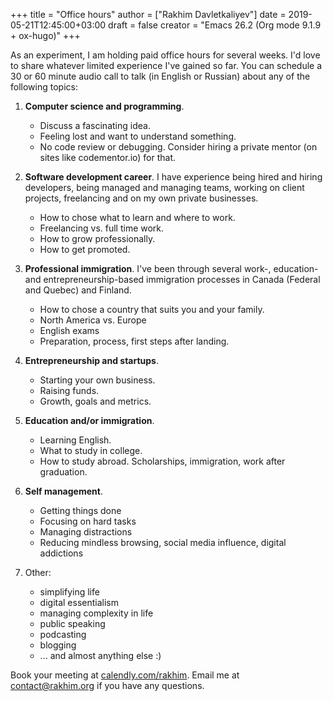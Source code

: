 +++
title = "Office hours"
author = ["Rakhim Davletkaliyev"]
date = 2019-05-21T12:45:00+03:00
draft = false
creator = "Emacs 26.2 (Org mode 9.1.9 + ox-hugo)"
+++

As an experiment, I am holding paid office hours for several weeks. I'd love to share whatever limited experience I've gained so far. You can schedule a 30 or 60 minute audio call to talk (in English or Russian) about any of the following topics:

1.  **Computer science and programming**.
    -   Discuss a fascinating idea.
    -   Feeling lost and want to understand something.
    -   No code review or debugging. Consider hiring a private mentor (on sites like codementor.io) for that.

2.  **Software development career**. I have experience being hired and hiring developers, being managed and managing teams, working on client projects, freelancing and on my own private businesses.
    -   How to chose what to learn and where to work.
    -   Freelancing vs. full time work.
    -   How to grow professionally.
    -   How to get promoted.

3.  **Professional immigration**. I've been through several work-, education- and entrepreneurship-based immigration processes in Canada (Federal and Quebec) and Finland.
    -   How to chose a country that suits you and your family.
    -   North America vs. Europe
    -   English exams
    -   Preparation, process, first steps after landing.

4.  **Entrepreneurship and startups**.
    -   Starting your own business.
    -   Raising funds.
    -   Growth, goals and metrics.

5.  **Education and/or immigration**.
    -   Learning English.
    -   What to study in college.
    -   How to study abroad. Scholarships, immigration, work after graduation.

6.  **Self management**.
    -   Getting things done
    -   Focusing on hard tasks
    -   Managing distractions
    -   Reducing mindless browsing, social media influence, digital addictions

7.  Other:
    -   simplifying life
    -   digital essentialism
    -   managing complexity in life
    -   public speaking
    -   podcasting
    -   blogging
    -   ... and almost anything else :)

Book your meeting at [calendly.com/rakhim](https://calendly.com/rakhim). Email me at [contact@rakhim.org](mailto:contact@rakhim.org) if you have any questions.
